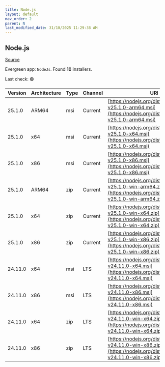 ```yaml
---
title: Node.js
layout: default
nav_order: 2
parent: N
last_modified_date: 31/10/2025 11:29:38 AM
---
```


## Node.js

[Source](https://nodejs.org/)

Evergreen app: `NodeJs`. Found **10** installers.

Last check: 🟢

| Version | Architecture | Type | Channel | URI                                                                                                                      |
| ------- | ------------ | ---- | ------- | ------------------------------------------------------------------------------------------------------------------------ |
| 25.1.0  | ARM64        | msi  | Current | [https://nodejs.org/dist/v25.1.0/node-v25.1.0-arm64.msi](https://nodejs.org/dist/v25.1.0/node-v25.1.0-arm64.msi)         |
| 25.1.0  | x64          | msi  | Current | [https://nodejs.org/dist/v25.1.0/node-v25.1.0-x64.msi](https://nodejs.org/dist/v25.1.0/node-v25.1.0-x64.msi)             |
| 25.1.0  | x86          | msi  | Current | [https://nodejs.org/dist/v25.1.0/node-v25.1.0-x86.msi](https://nodejs.org/dist/v25.1.0/node-v25.1.0-x86.msi)             |
| 25.1.0  | ARM64        | zip  | Current | [https://nodejs.org/dist/v25.1.0/node-v25.1.0-win-arm64.zip](https://nodejs.org/dist/v25.1.0/node-v25.1.0-win-arm64.zip) |
| 25.1.0  | x64          | zip  | Current | [https://nodejs.org/dist/v25.1.0/node-v25.1.0-win-x64.zip](https://nodejs.org/dist/v25.1.0/node-v25.1.0-win-x64.zip)     |
| 25.1.0  | x86          | zip  | Current | [https://nodejs.org/dist/v25.1.0/node-v25.1.0-win-x86.zip](https://nodejs.org/dist/v25.1.0/node-v25.1.0-win-x86.zip)     |
| 24.11.0 | x64          | msi  | LTS     | [https://nodejs.org/dist/v24.11.0/node-v24.11.0-x64.msi](https://nodejs.org/dist/v24.11.0/node-v24.11.0-x64.msi)         |
| 24.11.0 | x86          | msi  | LTS     | [https://nodejs.org/dist/v24.11.0/node-v24.11.0-x86.msi](https://nodejs.org/dist/v24.11.0/node-v24.11.0-x86.msi)         |
| 24.11.0 | x64          | zip  | LTS     | [https://nodejs.org/dist/v24.11.0/node-v24.11.0-win-x64.zip](https://nodejs.org/dist/v24.11.0/node-v24.11.0-win-x64.zip) |
| 24.11.0 | x86          | zip  | LTS     | [https://nodejs.org/dist/v24.11.0/node-v24.11.0-win-x86.zip](https://nodejs.org/dist/v24.11.0/node-v24.11.0-win-x86.zip) |
